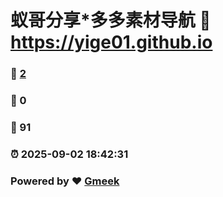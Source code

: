 # 蚁哥分享*多多素材导航 :link: https://yige01.github.io 
### :page_facing_up: [2](https://yige01.github.io/tag.html) 
### :speech_balloon: 0 
### :hibiscus: 91 
### :alarm_clock: 2025-09-02 18:42:31 
### Powered by :heart: [Gmeek](https://github.com/Meekdai/Gmeek)
